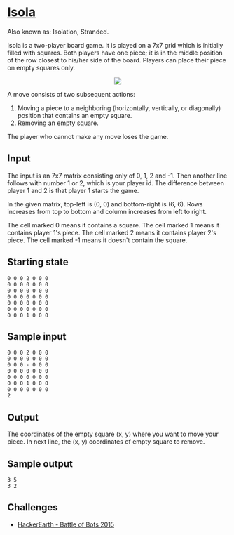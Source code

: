 # [Isola](https://en.wikipedia.org/wiki/Isola_(board_game))

Also known as: Isolation, Stranded.

Isola is a two-player board game. It is played on a 7x7 grid which is initially filled with squares. Both players have one piece; it is in the middle position of the row closest to his/her side of the board. Players can place their piece on empty squares only. 

<p align="center">
  <img src="https://upload.wikimedia.org/wikipedia/commons/8/8a/Isola_starting_position.png"/>
</p>

A move consists of two subsequent actions:

1. Moving a piece to a neighboring (horizontally, vertically, or diagonally) position that contains an empty square.
2. Removing an empty square.

The player who cannot make any move loses the game.

Input 
---
The input is an 7x7 matrix consisting only of 0, 1, 2 and -1. Then another line follows with number 1 or 2, which is your player id. The difference between player 1 and 2 is that player 1 starts the game.

In the given matrix, top-left is (0, 0) and bottom-right is (6, 6). Rows increases from top to bottom and column increases from left to right. 

The cell marked 0 means it contains a square. The cell marked 1 means it contains player 1's piece. The cell marked 2 means it contains player 2's piece. The cell marked -1 means it doesn't contain the square.

Starting state
---
```
0 0 0 2 0 0 0
0 0 0 0 0 0 0
0 0 0 0 0 0 0
0 0 0 0 0 0 0
0 0 0 0 0 0 0
0 0 0 0 0 0 0
0 0 0 1 0 0 0
```

Sample input
---
```
0 0 0 2 0 0 0
0 0 0 0 0 0 0
0 0 0 - 0 0 0
0 0 0 0 0 0 0
0 0 0 0 0 0 0
0 0 0 1 0 0 0
0 0 0 0 0 0 0
2
```

Output 
---
The coordinates of the empty square (x, y) where you want to move your piece. 
In next line, the (x, y) coordinates of empty square to remove.

Sample output
---
```
3 5
3 2
```

Challenges
---
- [HackerEarth - Battle of Bots 2015](https://www.hackerearth.com/battle-of-bots/multiplayer/isola/)
